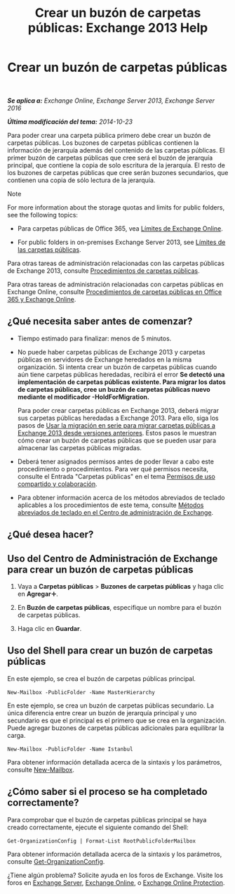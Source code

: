 ﻿---
title: 'Crear un buzón de carpetas públicas: Exchange 2013 Help'
TOCTitle: Crear un buzón de carpetas públicas
ms:assetid: 64437ffd-231b-4c10-84df-232ccbe9538f
ms:mtpsurl: https://technet.microsoft.com/es-es/library/JJ552410(v=EXCHG.150)
ms:contentKeyID: 49116262
ms.date: 04/23/2018
mtps_version: v=EXCHG.150
ms.translationtype: HT
---

# Crear un buzón de carpetas públicas

 

_**Se aplica a:** Exchange Online, Exchange Server 2013, Exchange Server 2016_

_**Última modificación del tema:** 2014-10-23_

Para poder crear una carpeta pública primero debe crear un buzón de carpetas públicas. Los buzones de carpetas públicas contienen la información de jerarquía además del contenido de las carpetas públicas. El primer buzón de carpetas públicas que cree será el buzón de jerarquía principal, que contiene la copia de solo escritura de la jerarquía. El resto de los buzones de carpetas públicas que cree serán buzones secundarios, que contienen una copia de sólo lectura de la jerarquía.


> [!NOTE]
> For more information about the storage quotas and limits for public folders, see the following topics: 
> <UL>
> <LI>
> <P>Para carpetas públicas de Office 365, vea <A href="https://go.microsoft.com/fwlink/?linkid=391188">Límites de Exchange Online</A>.</P>
> <LI>
> <P>For public folders in on-premises Exchange Server 2013, see <A href="limits-for-public-folders-exchange-2013-help.md">Límites de las carpetas públicas</A>.</P></LI></UL>



Para otras tareas de administración relacionadas con las carpetas públicas de Exchange 2013, consulte [Procedimientos de carpetas públicas](public-folder-procedures-exchange-2013-help.md).

Para otras tareas de administración relacionadas con carpetas públicas en Exchange Online, consulte [Procedimientos de carpetas públicas en Office 365 y Exchange Online](https://technet.microsoft.com/es-es/library/jj966272\(v=exchg.150\)).

## ¿Qué necesita saber antes de comenzar?

  - Tiempo estimado para finalizar: menos de 5 minutos.

  - No puede haber carpetas públicas de Exchange 2013 y carpetas públicas en servidores de Exchange heredados en la misma organización. Si intenta crear un buzón de carpetas públicas cuando aún tiene carpetas públicas heredadas, recibirá el error **Se detectó una implementación de carpetas públicas existente. Para migrar los datos de carpetas públicas, cree un buzón de carpetas públicas nuevo mediante el modificador -HoldForMigration.**
    
    Para poder crear carpetas públicas en Exchange 2013, deberá migrar sus carpetas públicas heredadas a Exchange 2013. Para ello, siga los pasos de [Usar la migración en serie para migrar carpetas públicas a Exchange 2013 desde versiones anteriores](https://technet.microsoft.com/es-es/library/jj150486\(v=exchg.150\)). Estos pasos le muestran cómo crear un buzón de carpetas públicas que se pueden usar para almacenar las carpetas públicas migradas.

  - Deberá tener asignados permisos antes de poder llevar a cabo este procedimiento o procedimientos. Para ver qué permisos necesita, consulte el Entrada "Carpetas públicas" en el tema [Permisos de uso compartido y colaboración](sharing-and-collaboration-permissions-exchange-2013-help.md).

  - Para obtener información acerca de los métodos abreviados de teclado aplicables a los procedimientos de este tema, consulte [Métodos abreviados de teclado en el Centro de administración de Exchange](keyboard-shortcuts-in-the-exchange-admin-center-exchange-online-protection-help.md).

## ¿Qué desea hacer?

## Uso del Centro de Administración de Exchange para crear un buzón de carpetas públicas

1.  Vaya a **Carpetas públicas** \> **Buzones de carpetas públicas** y haga clic en **Agregar**![Agregar icono](images/JJ218640.c1e75329-d6d7-4073-a27d-498590bbb558(EXCHG.150).gif "Agregar icono").

2.  En **Buzón de carpetas públicas**, especifique un nombre para el buzón de carpetas públicas.

3.  Haga clic en **Guardar**.

## Uso del Shell para crear un buzón de carpetas públicas

En este ejemplo, se crea el buzón de carpetas públicas principal.

    New-Mailbox -PublicFolder -Name MasterHierarchy

En este ejemplo, se crea un buzón de carpetas públicas secundario. La única diferencia entre crear un buzón de jerarquía principal y uno secundario es que el principal es el primero que se crea en la organización. Puede agregar buzones de carpetas públicas adicionales para equilibrar la carga.

    New-Mailbox -PublicFolder -Name Istanbul 

Para obtener información detallada acerca de la sintaxis y los parámetros, consulte [New-Mailbox](https://technet.microsoft.com/es-es/library/aa997663\(v=exchg.150\)).

## ¿Cómo saber si el proceso se ha completado correctamente?

Para comprobar que el buzón de carpetas públicas principal se haya creado correctamente, ejecute el siguiente comando del Shell:

    Get-OrganizationConfig | Format-List RootPublicFolderMailbox

Para obtener información detallada acerca de la sintaxis y los parámetros, consulte [Get-OrganizationConfig](https://technet.microsoft.com/es-es/library/aa997571\(v=exchg.150\)).

¿Tiene algún problema? Solicite ayuda en los foros de Exchange. Visite los foros en [Exchange Server](https://go.microsoft.com/fwlink/p/?linkid=60612), [Exchange Online](https://go.microsoft.com/fwlink/p/?linkid=267542), o [Exchange Online Protection](https://go.microsoft.com/fwlink/p/?linkid=285351).

